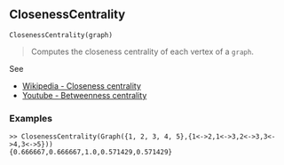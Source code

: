 ## ClosenessCentrality

```
ClosenessCentrality(graph)
```

> Computes the closeness centrality of each vertex of a `graph`.

See
* [Wikipedia - Closeness centrality](https://en.wikipedia.org/wiki/Closeness_centrality)
* [Youtube - Betweenness centrality](https://youtu.be/0CCrq62TF7U)

### Examples

```
>> ClosenessCentrality(Graph({1, 2, 3, 4, 5},{1<->2,1<->3,2<->3,3<->4,3<->5}))
{0.666667,0.666667,1.0,0.571429,0.571429}
```
